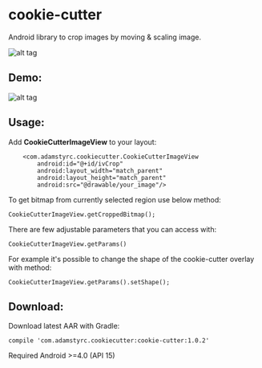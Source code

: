 # cookie-cutter
Android library to crop images by moving &amp; scaling image.

![alt tag](https://github.com/adamstyrc/cookie-cutter/blob/master/logo.jpeg)

Demo:
--------

![alt tag](https://github.com/adamstyrc/cookie-cutter/blob/master/video.gif)


Usage:
--------

Add **CookieCutterImageView** to your layout:

```
    <com.adamstyrc.cookiecutter.CookieCutterImageView
        android:id="@+id/ivCrop"
        android:layout_width="match_parent"
        android:layout_height="match_parent"
        android:src="@drawable/your_image"/>
```

To get bitmap from currently selected region use below method:
```
CookieCutterImageView.getCroppedBitmap();
```

There are few adjustable parameters that you can access with:
```
CookieCutterImageView.getParams()
```

For example it's possible to change the shape of the cookie-cutter overlay with method:
```
CookieCutterImageView.getParams().setShape();
```

Download:
--------

Download latest AAR with Gradle:
```
compile 'com.adamstyrc.cookiecutter:cookie-cutter:1.0.2'
```

Required Android >=4.0 (API 15)
